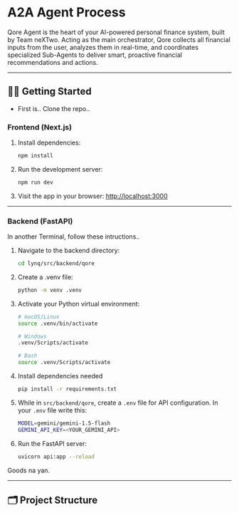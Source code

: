 # A2A Agent Process
Qore Agent is the heart of your AI-powered personal finance system, built by Team neXTwo. Acting as the main orchestrator, Qore collects all financial inputs from the user, analyzes them in real-time, and coordinates specialized Sub-Agents to deliver smart, proactive financial recommendations and actions.

---

## 🧑‍💻 Getting Started
- First is.. Clone the repo..

### Frontend (Next.js)

1. Install dependencies:

    ```bash
    npm install
    ```

2. Run the development server:

    ```bash
    npm run dev
    ```

3. Visit the app in your browser: [http://localhost:3000](http://localhost:3000)

---

### Backend (FastAPI)
In another Terminal, follow these intructions..

1. Navigate to the backend directory:

    ```bash
    cd lynq/src/backend/qore
    ```

2. Create a .venv file:

    ```bash
    python -m venv .venv
    ```

3. Activate your Python virtual environment:

    ```bash
    # macOS/Linux
    source .venv/bin/activate

    # Windows
    .venv/Scripts/activate
    
    # Bash
    source .venv/Scripts/activate
    ```

4. Install dependencies needed

    ```bash
    pip install -r requirements.txt
    ```

5. While in `src/backend/qore`, create a `.env` file for API configuration. In your `.env` file write this:

    ```bash
    MODEL=gemini/gemini-1.5-flash
    GEMINI_API_KEY=<YOUR_GEMINI_API>
    ```

6. Run the FastAPI server:

    ```bash
    uvicorn api:app --reload
    ```

Goods na yan.

---

## 🗂 Project Structure